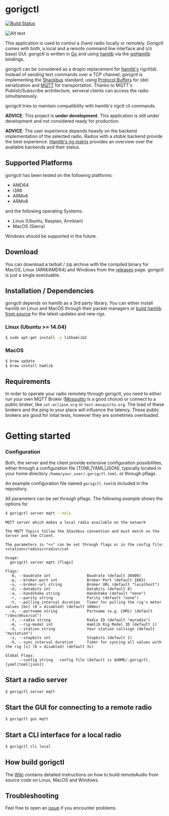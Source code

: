 # gorigctl

[![Build Status](https://travis-ci.org/dh1tw/gorigctl.svg?branch=master)](https://travis-ci.org/dh1tw/gorigctl)

![Alt text](http://i.imgur.com/V8z68Pm.png "Screenshot gorigctl's cli based GUI")

This application is used to control a (ham) radio locally or remotely. Gorigctl
comes with both, a local and a remote command line interface and (cli base) GUI.
gorigctl is written in [Go](https://golang.org) and using [hamlib](http://www.hamlib.log)
via the [goHamlib](https://github.com/dh1tw/goHamlib) bindings.

gorigctl can be considered as a dropin replacement for [hamlib's](http://www.hamlib.log)
rigctl(d). Instead of sending text commands over a TCP channel, gorigctl is
implementing the [Shackbus](https://shackbus.org) standard, using
[Protocol Buffers](https://developers.google.com/protocol-buffers/) for
(de) serialization and [MQTT](http://mqtt.org) for transportation. Thanks to
MQTT's Publish/Subscribe architecture, serveral clients can access the radio
simultaneously.

gorigctl tries to maintain compatibility with hamlib's rigctl cli commands.

**ADVICE**: This project is **under development**. This application is still
under development and not considered ready for production.

**ADVICE**: The user experience depends heavily on the backend implementation
of the selected radio. Radios with a _stable_ backend provide the best
experience. [Hamlib's rig matrix](http://hamlib.sourceforge.net/sup-info/rigmatrix.html)
provides an overview over the available backends and their status.

## Supported Platforms

gorigctl has been tested on the following platforms:

- AMD64
- i386
- ARMv6
- ARMv8

and the following operating Systems:

- Linux (Ubuntu, Raspian, Armbian)
- MacOS (Sierra)

Windows should be supported in the future.
## Download

You can download a tarball / zip archive with the compiled binary for MacOS,
Linux (ARM/AMD64) and Windows from the
[releases](https://github.com/dh1tw/gorigctl/releases) page. gorigctl is
just a single exectuable.

## Installation / Dependencies

gorigctl depends on hamlib as a 3rd party library. You can either install hamlib
on Linux and MacOS through their packet managers or
[build hamlib from source]() for
the latest updates and new rigs.

### Linux (Ubuntu >= 14.04)

```bash
$ sudo apt-get install -y libhamlib2
```

### MacOS

```bash
$ brew update
$ brew install hamlib
```

## Requirements

In order to operate your radio remotely through gorigctl, you need to either
run your own MQTT Broker ([Mosquitto](4) is a good choice) or connect to a
public broker, like `iot.eclipse.org` or `test.mosquitto.org`. The load of
these brokers and the ping to your place will influence the latency. These public
brokers are good for inital tests, however they are sometimes overloaded.

# Getting started

### Configuration

Both, the server and the client provide extensive configuration possibilities,
either through a configuration file (TOML|YAML|JSON), typically located in
your home directory `/home/your_user/.gorigctl.toml`. or through pflags.

An example configuration file named ```gorigctl.toml```is included in the
repository.

All parameters can be set through pflags. The following *example* shows the
options for

```bash
$ gorigctl server mqtt --help
```

```
MQTT server which makes a local radio available on the network

The MQTT Topics follow the Shackbus convention and must match on the
Server and the Client.

The parameters in "<>" can be set through flags or in the config file:
<station>/radios/<radio>/cat

Usage:
  gorigctl server mqtt [flags]

Flags:
  -b, --baudrate int                Baudrate (default 38400)
  -p, --broker-port int             Broker Port (default 1883)
  -u, --broker-url string           Broker URL (default "localhost")
  -d, --databits int                Databits (default 8)
  -a, --handshake string            Handshake (default "none")
  -r, --parity string               Parity (default "none")
  -t, --polling_interval duration   Timer for polling the rig's meter values [ms] (0 = disabled) (default 100ms)
  -o, --portname string             Portname (e.g. COM1) (default "/dev/mhux/cat")
  -Y, --radio string                Radio ID (default "myradio")
  -m, --rig-model int               Hamlib Rig Model ID (default 1)
  -X, --station string              Your station callsign (default "mystation")
  -s, --stopbits int                Stopbits (default 1)
  -k, --sync_interval duration      Timer for syncing all values with the rig [s] (0 = disabled) (default 3s)

Global Flags:
      --config string   config file (default is $HOME/.gorigctl.[yaml|toml|json])
```

## Start a radio server

```bash
$ gorigctl server mqtt
```

## Start the GUI for connecting to a remote radio

```bash
$ gorigctl gui mqtt
```

## Start a CLI interface for a local radio

```bash
$ gorigctl cli local
```

## How build gorigctl

The [Wiki](https://github.com/dh1tw/gorigctl/wiki) contains detailed
instructions on how to build remoteAudio from source code on Linux, MacOS and Windows.

## Troubleshooting

Feel free to open an [issue](https://github.com/dh1tw/gorigctl/issues) if you
encounter problems.